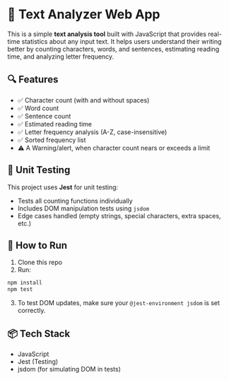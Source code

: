 # 📝 Text Analyzer Web App

This is a simple **text analysis tool** built with JavaScript that provides real-time statistics about any input text. It helps users understand their writing better by counting characters, words, and sentences, estimating reading time, and analyzing letter frequency.

## 🔍 Features

- ✅ Character count (with and without spaces)
- ✅ Word count
- ✅ Sentence count
- ✅ Estimated reading time
- ✅ Letter frequency analysis (A-Z, case-insensitive)
- ✅ Sorted frequency list
- ⚠️ A Warning/alert, when character count nears or exceeds a limit

## 🧪 Unit Testing

This project uses **Jest** for unit testing:

- Tests all counting functions individually
- Includes DOM manipulation tests using `jsdom`
- Edge cases handled (empty strings, special characters, extra spaces, etc.)

## 🚀 How to Run

1. Clone this repo
2. Run:

```bash
npm install
npm test
```

3. To test DOM updates, make sure your `@jest-environment jsdom` is set correctly.

## 📦 Tech Stack

- JavaScript
- Jest (Testing)
- jsdom (for simulating DOM in tests)

